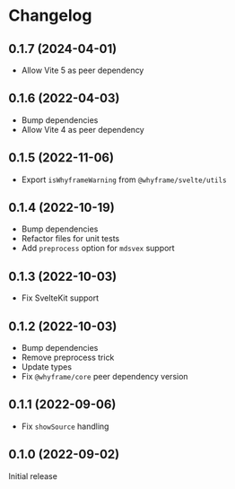 # Changelog

## 0.1.7 (2024-04-01)

- Allow Vite 5 as peer dependency

## 0.1.6 (2022-04-03)

- Bump dependencies
- Allow Vite 4 as peer dependency

## 0.1.5 (2022-11-06)

- Export `isWhyframeWarning` from `@whyframe/svelte/utils`

## 0.1.4 (2022-10-19)

- Bump dependencies
- Refactor files for unit tests
- Add `preprocess` option for `mdsvex` support

## 0.1.3 (2022-10-03)

- Fix SvelteKit support

## 0.1.2 (2022-10-03)

- Bump dependencies
- Remove preprocess trick
- Update types
- Fix `@whyframe/core` peer dependency version

## 0.1.1 (2022-09-06)

- Fix `showSource` handling

## 0.1.0 (2022-09-02)

Initial release
